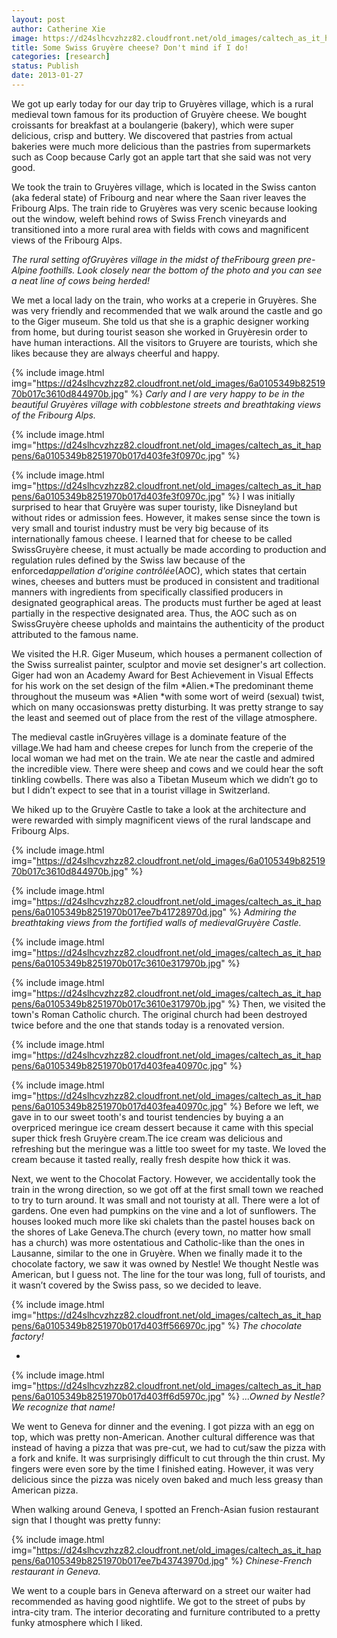 ```yaml
---
layout: post
author: Catherine Xie
image: https://d24slhcvzhzz82.cloudfront.net/old_images/caltech_as_it_happens/6a0105349b8251970b017c3610a920970b.jpg
title: Some Swiss Gruyère cheese? Don't mind if I do! 
categories: [research]
status: Publish
date: 2013-01-27
---
```



We got up early today for our day trip to Gruyères village, which is a rural medieval town famous for its production of Gruyère cheese. We bought
croissants for breakfast at a boulangerie (bakery), which were super delicious, crisp
and buttery. We discovered that pastries from actual bakeries were much more delicious than the pastries from supermarkets such as Coop because Carly got an apple tart that she said was not very good. 

We took the train to Gruyères village, which is located in the Swiss canton (aka federal state) of Fribourg and near where the Saan river leaves the Fribourg Alps. The train ride to Gruyères was very scenic because looking out the window, weleft behind
rows of Swiss French vineyards and transitioned into a more rural area with fields with cows and magnificent views of the Fribourg Alps.

*The rural setting ofGruyères village in the midst of theFribourg green pre-Alpine foothills. Look closely near the bottom of the photo and you can see a neat line of cows being herded!*

We met
a local lady on the train, who works at a creperie in Gruyères. She was very friendly and
recommended that we walk around the castle and go to the Giger museum. She told us that she is a graphic designer working from home, but during tourist season she
worked in Gruyèresin order to have human interactions. All the visitors to
Gruyere are tourists, which she likes because they are always cheerful and happy.


{% include image.html img="https://d24slhcvzhzz82.cloudfront.net/old_images/6a0105349b8251970b017c3610d844970b.jpg" %}
*Carly and I are very happy to be in the beautiful Gruyères village with cobblestone streets and breathtaking views of the Fribourg Alps.* 


{% include image.html img="https://d24slhcvzhzz82.cloudfront.net/old_images/caltech_as_it_happens/6a0105349b8251970b017d403fe3f0970c.jpg" %}


{% include image.html img="https://d24slhcvzhzz82.cloudfront.net/old_images/caltech_as_it_happens/6a0105349b8251970b017d403fe3f0970c.jpg" %}
I was initially surprised to hear that Gruyère
was super touristy, like Disneyland but without rides or admission fees. However, it makes sense since the town is very small and tourist industry must be very big because of its internationally famous cheese. I learned that for cheese to be called SwissGruyère cheese, it must actually be made according to production and regulation rules defined by the Swiss law because of the enforced*appellation d'origine contrôlée*(AOC), which states that certain wines, cheeses and butters must be produced in consistent and traditional manners with ingredients from specifically classified producers in designated geographical areas. The products must further be aged at least partially in the respective designated area. Thus, the AOC such as on SwissGruyère cheese upholds and maintains the authenticity of the product attributed to the famous name.

We visited the H.R. Giger Museum, which houses a permanent collection of the Swiss surrealist painter, sculptor and movie set designer's art collection. Giger had won an Academy Award for Best Achievement in Visual Effects for his work on the set design of the film *Alien.*The predominant theme throughout the museum was *Alien *with some wort of weird (sexual) twist, which on many occasionswas pretty disturbing. It was pretty strange to say the least and seemed out of place from the rest of the village atmosphere.

The medieval castle inGruyères village is a dominate feature of the village.We had
ham and cheese crepes for lunch from the creperie of the local woman we had met on the train. We ate near the castle and admired the incredible view. There were sheep and cows and we could hear the soft tinkling
cowbells. There was also a Tibetan Museum which we didn’t go to but I didn’t
expect to see that in a tourist village in Switzerland.

We hiked up to the Gruyère Castle to take a look at the architecture and were rewarded with simply magnificent views of the rural landscape and Fribourg Alps.


{% include image.html img="https://d24slhcvzhzz82.cloudfront.net/old_images/6a0105349b8251970b017c3610d844970b.jpg" %}

{% include image.html img="https://d24slhcvzhzz82.cloudfront.net/old_images/caltech_as_it_happens/6a0105349b8251970b017ee7b41728970d.jpg" %}
*Admiring the breathtaking views from the fortified walls of medievalGruyère Castle.*


{% include image.html img="https://d24slhcvzhzz82.cloudfront.net/old_images/caltech_as_it_happens/6a0105349b8251970b017c3610e317970b.jpg" %}


{% include image.html img="https://d24slhcvzhzz82.cloudfront.net/old_images/caltech_as_it_happens/6a0105349b8251970b017c3610e317970b.jpg" %}
Then, we visited the town's Roman Catholic church. The original church had been destroyed twice before and the one that stands today is a renovated version.


{% include image.html img="https://d24slhcvzhzz82.cloudfront.net/old_images/caltech_as_it_happens/6a0105349b8251970b017d403fea40970c.jpg" %}


{% include image.html img="https://d24slhcvzhzz82.cloudfront.net/old_images/caltech_as_it_happens/6a0105349b8251970b017d403fea40970c.jpg" %}
Before
we left, we gave in to our sweet tooth's and tourist tendencies by buying a an overpriced meringue ice cream dessert because it came with this special
super thick fresh Gruyère cream.The ice cream was delicious and refreshing but the meringue was a little too sweet for my taste. We loved the cream because it tasted really, really fresh despite how
thick it was.

Next,
we went to the Chocolat Factory. However, we accidentally
took the train in the wrong direction, so we got off at the first small town we
reached to try to turn around. It was small and not
touristy at all. There were a lot of gardens. One even had pumpkins on the vine
and a lot of sunflowers. The houses looked much more like ski chalets
than the pastel houses back on the shores of Lake Geneva.The
church (every town, no matter how small has a church) was more ostentatious and
Catholic-like than the ones in Lausanne, similar to the one in Gruyère. When we
finally made it to the chocolate factory, we saw it was owned by Nestle! We thought
Nestle was American, but I guess not. The line for the tour was long, full of
tourists, and it wasn’t covered by the Swiss pass, so we decided to leave.


{% include image.html img="https://d24slhcvzhzz82.cloudfront.net/old_images/caltech_as_it_happens/6a0105349b8251970b017d403ff566970c.jpg" %}
*The chocolate factory!*

*


{% include image.html img="https://d24slhcvzhzz82.cloudfront.net/old_images/caltech_as_it_happens/6a0105349b8251970b017d403ff6d5970c.jpg" %}
*...Owned by Nestle? We recognize that name!*

We went to Geneva for dinner and the evening. I got pizza with an egg on top, which was pretty non-American. Another cultural difference was that instead of having a pizza that was pre-cut, we had to cut/saw the pizza with a fork and knife. It was
surprisingly difficult to cut through the thin crust. My fingers were even sore
by the time I finished eating. However, it was very delicious since the pizza was nicely oven baked and much less greasy than American pizza.

When walking around Geneva, I spotted an French-Asian fusion restaurant sign that I thought was pretty funny:


{% include image.html img="https://d24slhcvzhzz82.cloudfront.net/old_images/caltech_as_it_happens/6a0105349b8251970b017ee7b43743970d.jpg" %}
*Chinese-French restaurant in Geneva.*

We went to a couple bars in Geneva afterward on
a street our waiter had recommended as having good nightlife. We got to the street of pubs by intra-city tram. The interior decorating and furniture contributed to a pretty funky atmosphere which I
liked.

